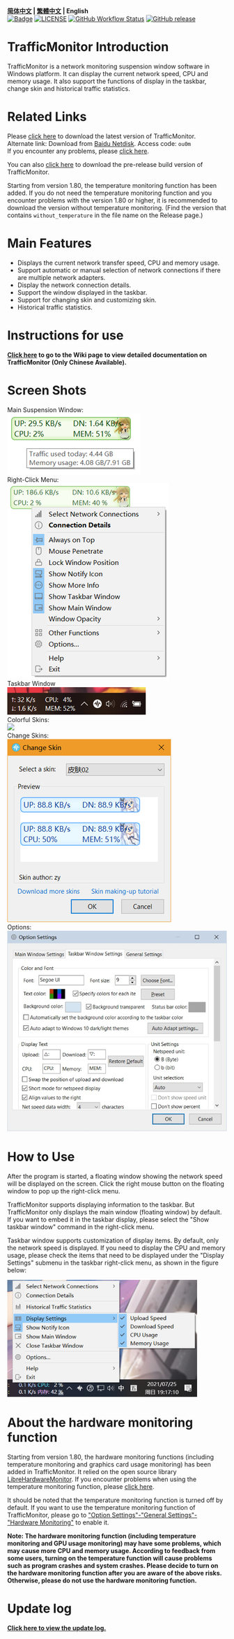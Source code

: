 **[简体中文](./README.md) | [繁體中文](./README_zh-tw.md) | English**<br>
[![Badge](https://img.shields.io/badge/link-996.icu-%23FF4D5B.svg?style=flat-square)](https://996.icu/#/en_US)
[![LICENSE](https://img.shields.io/badge/license-Anti%20996-blue.svg?style=flat-square)](https://github.com/996icu/996.ICU/blob/master/LICENSE)
[![GitHub Workflow Status](https://img.shields.io/github/workflow/status/zhongyang219/TrafficMonitor/Release%20CI?label=Release%20CI&logo=github&style=flat-square)](https://github.com/zhongyang219/TrafficMonitor/actions?query=workflow:"Release+CI")
[![GitHub release](https://img.shields.io/github/release/zhongyang219/TrafficMonitor.svg?style=flat-square)](https://github.com/zhongyang219/TrafficMonitor/releases/latest)

# TrafficMonitor Introduction
TrafficMonitor is a network monitoring suspension window software in Windows platform. It can display the current network speed, CPU and memory usage. It also support the functions of display in the taskbar, change skin and historical traffic statistics. 

# Related Links

Please [click here](https://github.com/zhongyang219/TrafficMonitor/releases/latest) to download the latest version of TrafficMonitor.<br>
Alternate link: Download from [Baidu Netdisk](https://pan.baidu.com/s/15PMt7s-ASpyDwtS__4cUhg). Access code: `ou0m`<br>
If you encounter any problems, please [click here](./Help_en-us.md).<br>

You can also [click here](https://github.com/zhongyang219/TrafficMonitor/actions?query=workflow:"Release+CI") to download the pre-release build version of TrafficMonitor.

Starting from version 1.80,  the temperature monitoring function has been added. If you do not need the temperature monitoring function and you encounter problems with the version 1.80 or higher, it is recommended to download the version without temperature monitoring. (Find the version that contains `without_temperature` in the file name on the Release page.)

# Main Features
* Displays the current network transfer speed, CPU and memory usage.<br>
* Support automatic or manual selection of network connections if there are multiple network adapters.<br>
* Display the network connection details.<br>
* Support the window displayed in the taskbar.<br>
* Support for changing skin and customizing skin.<br>
* Historical traffic statistics.<br>
# Instructions for use

**[Click here](https://github.com/zhongyang219/TrafficMonitor/wiki) to go to the Wiki page to view detailed documentation on TrafficMonitor (Only Chinese Available).**

# Screen Shots

Main Suspension Window:<br>
![](./Screenshots/en_us/main1.png)<br>
Right-Click Menu:<br>
![](./Screenshots/en_us/main.png)<br>
Taskbar Window<br>
![](./Screenshots/en_us/taskbar.png)<br>
Colorful Skins:<br>
![](./Screenshots/skins.PNG)<br>
Change Skins:<br>
![](./Screenshots/en_us/selecte_skin.png)<br>
Options:<br>
<img src="./Screenshots/en_us/option.jpg" style="zoom:80%;" /><br>

# How to Use

After the program is started, a floating window showing the network speed will be displayed on the screen. Click the right mouse button on the floating window to pop up the right-click menu.

TrafficMonitor supports displaying information to the taskbar. But TrafficMonitor only displays the main window (floating window) by default. If you want to embed it in the taskbar display, please select the "Show taskbar window" command in the right-click menu.

Taskbar window supports customization of display items. By default, only the network speed is displayed. If you need to display the CPU and memory usage, please check the items that need to be displayed under the "Display Settings" submenu in the taskbar right-click menu, as shown in the figure below:

<img src="./Screenshots/en_us/taskbar_item_settings.png" style="zoom:80%;" />

# About the hardware monitoring function

Starting from version 1.80,  the hardware monitoring functions (including temperature monitoring and graphics card usage monitoring) has been added in TrafficMonitor. It relied on the  open source library [LibreHardwareMonitor](https://github.com/LibreHardwareMonitor/LibreHardwareMonitor). If you encounter problems when using the temperature monitoring function, please [click here](./Help_en-us.md#13-about-the-temperature-monitoring-of-trafficmonitor). 

It should be noted that the temperature monitoring function is turned off by default. If you want to use the temperature monitoring function of TrafficMonitor, please go to ["Option Settings"-"General Settings"-"Hardware Monitoring"](https://github.com/zhongyang219/TrafficMonitor/wiki/选项设置#硬件监控) to enable it.

**Note: The hardware monitoring function (including temperature monitoring and GPU usage monitoring) may have some problems, which may cause more CPU and memory usage. According to feedback from some users, turning on the temperature function will cause problems such as program crashes and system crashes. Please decide to turn on the hardware monitoring function after you are aware of the above risks. Otherwise, please do not use the hardware monitoring function.**

# Update log

**[Click here to view the update log.](./UpdateLog/update_log_en-us.md)**
